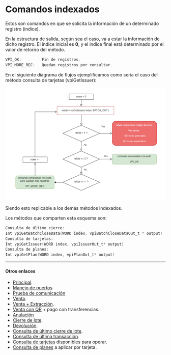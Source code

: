 # Comandos indexados 
Estos son comandos en que se solicita la información de un determinado registro (indice).

En la estructura de salida, según sea el caso, va a estar la información de dicho registro. El indice inicial es **0**, y el indice final está determinado por el valor de retorno del método.
````c
VPI_OK:         Fin de registros.
VPI_MORE_REC:   Quedan registros por consultar.
````
En el siguiente diagrama de flujos ejemplificamos como sería el caso del método consulta de tarjetas (vpiGetIssuer):

![ejemplocomandos indexados](../images/ComandosIndexados.PNG)

Siendo esto replicable a los demás métodos indexados.

Los métodos que comparten esta esquema son:
````c
Consulta de último cierre:
Int vpiGetBatchCloseData(WORD index, vpiBatchCloseDataOut_t * output)
Consulta de tarjetas:
Int vpiGetIssuer(WORD index, vpiIssuerOut_t* output)
Consulta de planes:
Int vpiGetPlan(WORD index, vpiPlanOut_t* output)
````
---
#### Otros enlaces
- [Principal](../README.md).
- [Manejo de puertos](../Funcionalidades/Puertos.md)
- [Prueba de comunicación](../Funcionalidades/ComTest.md)
- [Venta](../Funcionalidades/Venta.md).
- [Venta + Extracción](../Funcionalidades/Venta+Extracción.md).
- [Venta con QR](../Funcionalidades/VentaQR.md) + pago con transferencias.
- [Anulación](../Funcionalidades/Anulacion.md)
- [Cierre de lote](../Funcionalidades/cierreLote.md).
- [Devolución](../Funcionalidades/Devolucion.md).
- [Consulta de último cierre de lote](../Funcionalidades/consultaCierre.md).
- [Consulta de última transacción](../Funcionalidades/consultaUltTransaccion.md).
- [Consulta de tarjetas](../Funcionalidades/consultaTarjetas.md) disponibles para operar.
- [Consulta de planes](../Funcionalidades/consultaPlanes.md) a aplicar por tarjeta.